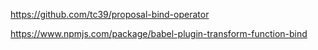 https://github.com/tc39/proposal-bind-operator

https://www.npmjs.com/package/babel-plugin-transform-function-bind

